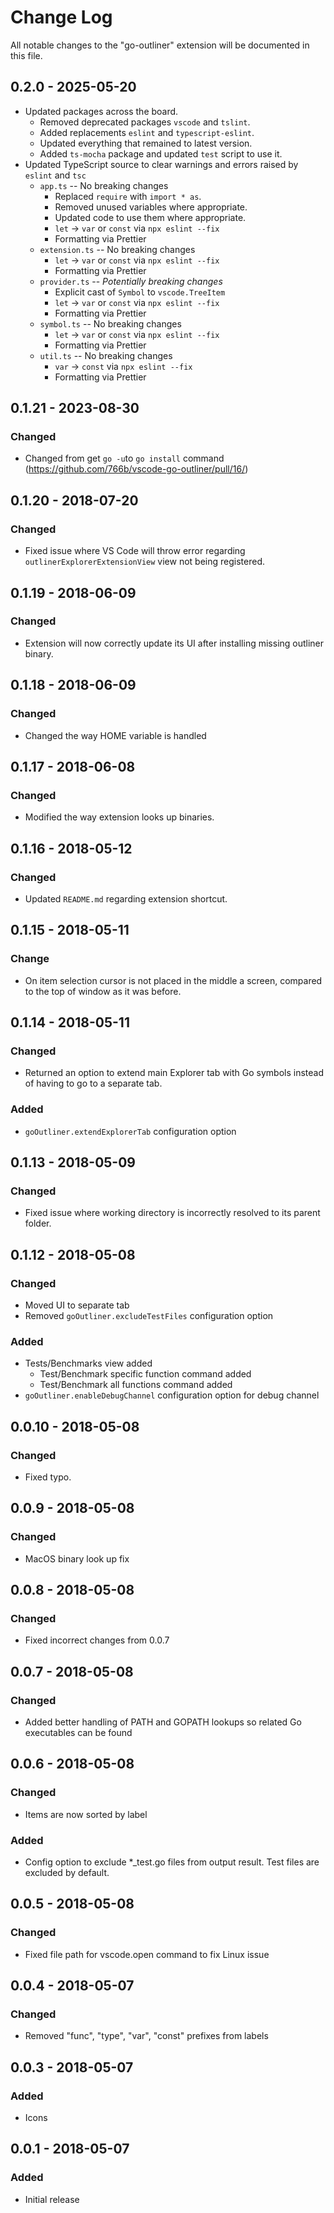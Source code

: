 <!-- markdownlint-disable MD024 -->
# Change Log

All notable changes to the "go-outliner" extension will be documented in this file.

## 0.2.0 - 2025-05-20

- Updated packages across the board.
  - Removed deprecated packages `vscode` and `tslint`.
  - Added replacements `eslint` and `typescript-eslint`.
  - Updated everything that remained to latest version.
  - Added `ts-mocha` package and updated `test` script to use it.
- Updated TypeScript source to clear warnings and errors raised by `eslint` and `tsc`
  - `app.ts` -- No breaking changes
    - Replaced `require` with `import * as`.
    - Removed unused variables where appropriate.
    - Updated code to use them where appropriate.
    - `let` -> `var` or `const` via `npx eslint --fix`
    - Formatting via Prettier
  - `extension.ts` -- No breaking changes
    - `let` -> `var` or `const` via `npx eslint --fix`
    - Formatting via Prettier
  - `provider.ts` -- _Potentially breaking changes_
    - Explicit cast of `Symbol` to `vscode.TreeItem`
    - `let` -> `var` or `const` via `npx eslint --fix`
    - Formatting via Prettier
  - `symbol.ts` -- No breaking changes
    - `let` -> `var` or `const` via `npx eslint --fix`
    - Formatting via Prettier
  - `util.ts` -- No breaking changes
    - `var` -> `const` via `npx eslint --fix`
    - Formatting via Prettier

## 0.1.21 - 2023-08-30

### Changed

- Changed from get `go -u`to `go install` command (<https://github.com/766b/vscode-go-outliner/pull/16/>)
  
## 0.1.20 - 2018-07-20

### Changed

- Fixed issue where VS Code will throw error regarding `outlinerExplorerExtensionView` view not being registered.

## 0.1.19 - 2018-06-09

### Changed

- Extension will now correctly update its UI after installing missing outliner binary.

## 0.1.18 - 2018-06-09

### Changed

- Changed the way HOME variable is handled

## 0.1.17 - 2018-06-08

### Changed

- Modified the way extension looks up binaries.

## 0.1.16 - 2018-05-12

### Changed

- Updated `README.md` regarding extension shortcut.

## 0.1.15 - 2018-05-11

### Change

- On item selection cursor is not placed in the middle a screen, compared to the top of window as it was before.

## 0.1.14 - 2018-05-11

### Changed

- Returned an option to extend main Explorer tab with Go symbols instead of having to go to a separate tab.

### Added

- `goOutliner.extendExplorerTab` configuration option

## 0.1.13 - 2018-05-09

### Changed

- Fixed issue where working directory is incorrectly resolved to its parent folder.

## 0.1.12 - 2018-05-08

### Changed

- Moved UI to separate tab
- Removed `goOutliner.excludeTestFiles` configuration option

### Added

- Tests/Benchmarks view added
  - Test/Benchmark specific function command added
  - Test/Benchmark all functions command added
- `goOutliner.enableDebugChannel` configuration option for debug channel

## 0.0.10 - 2018-05-08

### Changed

- Fixed typo.

## 0.0.9 - 2018-05-08

### Changed

- MacOS binary look up fix

## 0.0.8 - 2018-05-08

### Changed

- Fixed incorrect changes from 0.0.7

## 0.0.7 - 2018-05-08

### Changed

- Added better handling of PATH and GOPATH lookups so related Go executables can be found

## 0.0.6 - 2018-05-08

### Changed

- Items are now sorted by label

### Added

- Config option to exclude *_test.go files from output result. Test files are excluded by default.

## 0.0.5 - 2018-05-08

### Changed

- Fixed file path for vscode.open command to fix Linux issue

## 0.0.4 - 2018-05-07

### Changed

- Removed "func", "type", "var", "const" prefixes from labels

## 0.0.3 - 2018-05-07

### Added

- Icons

## 0.0.1 - 2018-05-07

### Added

- Initial release
